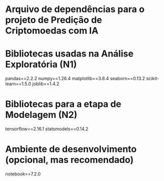 # Arquivo de dependências para o projeto de Predição de Criptomoedas com IA

# Bibliotecas usadas na Análise Exploratória (N1)
pandas==2.2.2
numpy==1.26.4
matplotlib==3.8.4
seaborn==0.13.2
scikit-learn==1.5.0
joblib==1.4.2

# Bibliotecas para a etapa de Modelagem (N2)
tensorflow==2.16.1
statsmodels==0.14.2

# Ambiente de desenvolvimento (opcional, mas recomendado)
notebook==7.2.0
